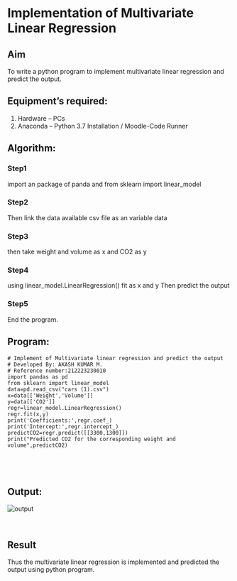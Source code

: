 # Implementation of Multivariate Linear Regression
## Aim
To write a python program to implement multivariate linear regression and predict the output.
## Equipment’s required:
1.	Hardware – PCs
2.	Anaconda – Python 3.7 Installation / Moodle-Code Runner
## Algorithm:
### Step1
import an package of panda and from sklearn import linear_model
<br>

### Step2
Then link the data available csv file as an variable data
<br>

### Step3
then take weight and volume as x and CO2 as y
<br>

### Step4
using linear_model.LinearRegression() fit as x and y Then predict the output
<br>

### Step5
End the program.
<br>

## Program:
```
# Implement of Multivariate linear regression and predict the output
# Developed By: AKASH KUMAR M.
# Reference number:212223230010
import pandas as pd
from sklearn import linear_model
data=pd.read_csv("cars (1).csv")
x=data[['Weight','Volume']]
y=data[['CO2']]
regr=linear_model.LinearRegression()
regr.fit(x,y)
print('Coefficients:',regr.coef_)
print('Intercept:',regr.intercept_)
predictCO2=regr.predict([[3300,1300]])
print("Predicted CO2 for the corresponding weight and volume",predictCO2)





```
## Output:
![output](https://github.com/akash7812/Multivariate-Linear-Regression/assets/146819826/54156dd9-5486-4d8e-a80a-48a5497c4454)



<br>

## Result
Thus the multivariate linear regression is implemented and predicted the output using python program.
